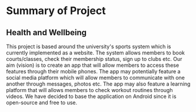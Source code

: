 # Summary of Project

## Health and Wellbeing
This project is based around the university's sports system which is currently implemented as a website. The system allows members to book courts/classes, check their membership status, sign up to clubs etc.
Our aim (vision) is to create an app that will allow members to access these features through their mobile phones. The app may potentially feature a social media platform which will allow members to communicate with one another through messages, photos etc. The app may also feature a learning platform that will allows members to check workout routines through videos. We have decided to base the application on Android since it is open-source and free to use. 
